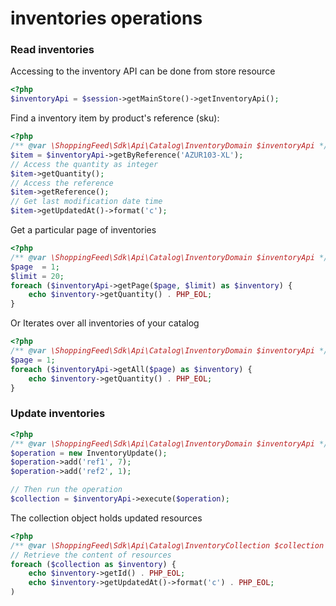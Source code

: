 # inventories operations

### Read inventories

Accessing to the inventory API can be done from store resource

```php
<?php
$inventoryApi = $session->getMainStore()->getInventoryApi();
```

Find a inventory item by product's reference (sku):

```php
<?php
/** @var \ShoppingFeed\Sdk\Api\Catalog\InventoryDomain $inventoryApi */
$item = $inventoryApi->getByReference('AZUR103-XL');
// Access the quantity as integer
$item->getQuantity();
// Access the reference
$item->getReference();
// Get last modification date time
$item->getUpdatedAt()->format('c');
```

Get a particular page of inventories

```php
<?php
/** @var \ShoppingFeed\Sdk\Api\Catalog\InventoryDomain $inventoryApi */
$page  = 1;
$limit = 20;
foreach ($inventoryApi->getPage($page, $limit) as $inventory) {
	echo $inventory->getQuantity() . PHP_EOL;
}
```

Or Iterates over all inventories of your catalog

```php
<?php
/** @var \ShoppingFeed\Sdk\Api\Catalog\InventoryDomain $inventoryApi */
$page = 1;
foreach ($inventoryApi->getAll($page) as $inventory) {
	echo $inventory->getQuantity() . PHP_EOL;
}
```

### Update inventories


```php
<?php
/** @var \ShoppingFeed\Sdk\Api\Catalog\InventoryDomain $inventoryApi */
$operation = new InventoryUpdate();
$operation->add('ref1', 7);
$operation->add('ref2', 1);

// Then run the operation
$collection = $inventoryApi->execute($operation);
```

The collection object holds updated resources

```php
<?php
/** @var \ShoppingFeed\Sdk\Api\Catalog\InventoryCollection $collection */
// Retrieve the content of resources
foreach ($collection as $inventory) {
	echo $inventory->getId() . PHP_EOL;
	echo $inventory->getUpdatedAt()->format('c') . PHP_EOL;
)
```
